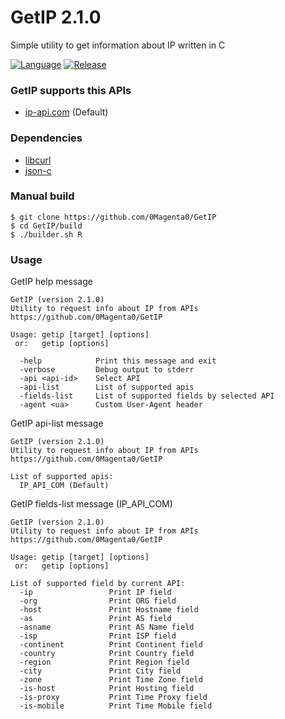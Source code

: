 # GetIP 2.1.0

Simple utility to get information about IP written in C

[![Language](https://img.shields.io/badge/Language-C-blue)](https://en.wikipedia.org/wiki/C%20%28programming%20language%29)
[![Release](https://img.shields.io/badge/Latest%20Release%20Version-1.2.1-green)](https://github.com/0Magenta0/GetIP/releases/tag/1.2.1)

### GetIP supports this APIs
 - [ip-api.com](https://ip-api.com) (Default)

### Dependencies
 - [libcurl](https://curl.se/libcurl)
 - [json-c](https://github.com/json-c/json-c)

### Manual build

```
$ git clone https://github.com/0Magenta0/GetIP
$ cd GetIP/build
$ ./builder.sh R
```

### Usage

GetIP help message
```
GetIP (version 2.1.0)
Utility to request info about IP from APIs
https://github.com/0Magenta0/GetIP

Usage: getip [target] [options]
 or:   getip [options]

  -help            Print this message and exit
  -verbose         Debug output to stderr
  -api <api-id>    Select API
  -api-list        List of supported apis
  -fields-list     List of supported fields by selected API
  -agent <ua>      Custom User-Agent header
```

GetIP api-list message
```
GetIP (version 2.1.0)
Utility to request info about IP from APIs
https://github.com/0Magenta0/GetIP

List of supported apis:
  IP_API_COM (Default)
```

GetIP fields-list message (IP\_API\_COM)
```
GetIP (version 2.1.0)
Utility to request info about IP from APIs
https://github.com/0Magenta0/GetIP

Usage: getip [target] [options]
 or:   getip [options]

List of supported field by current API:
  -ip                 Print IP field
  -org                Print ORG field
  -host               Print Hostname field
  -as                 Print AS field
  -asname             Print AS Name field
  -isp                Print ISP field
  -continent          Print Continent field
  -country            Print Country field
  -region             Print Region field
  -city               Print City field
  -zone               Print Time Zone field
  -is-host            Print Hosting field
  -is-proxy           Print Time Proxy field
  -is-mobile          Print Time Mobile field
```

